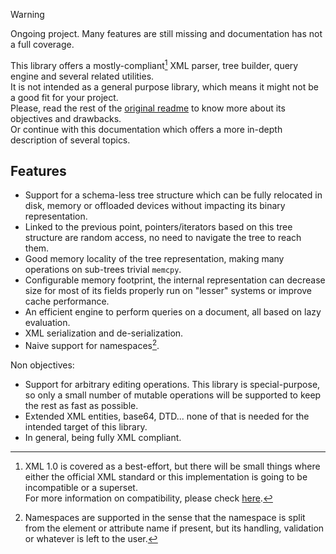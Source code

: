 > [!WARNING]  
> Ongoing project. Many features are still missing and documentation has not a full coverage.


This library offers a mostly-compliant[^1] XML parser, tree builder, query engine and several related utilities.  
It is not intended as a general purpose library, which means it might not be a good fit for your project.  
Please, read the rest of the [original readme](https://github.com/lazy-eggplant/vs.xml) to know more about its objectives and drawbacks.  
Or continue with this documentation which offers a more in-depth description of several topics.

## Features

- Support for a schema-less tree structure which can be fully relocated in disk, memory or offloaded devices without impacting its binary representation.
- Linked to the previous point, pointers/iterators based on this tree structure are random access, no need to navigate the tree to reach them.
- Good memory locality of the tree representation, making many operations on sub-trees trivial `memcpy`.
- Configurable memory footprint, the internal representation can decrease size for most of its fields properly run on "lesser" systems or improve cache performance.
- An efficient engine to perform queries on a document, all based on lazy evaluation.
- XML serialization and de-serialization.
- Naive support for namespaces[^2].

Non objectives:

- Support for arbitrary editing operations. This library is special-purpose, so only a small number of mutable operations will be supported to keep the rest as fast as possible.
- Extended XML entities, base64, DTD... none of that is needed for the intended target of this library.
- In general, being fully XML compliant.


[^1]: XML 1.0 is covered as a best-effort, but there will be small things where either the official XML standard or this implementation is going to be incompatible or a superset.  
      For more information on compatibility, please check [here](./features.md).

[^2]: Namespaces are supported in the sense that the namespace is split from the element or attribute name if present, but its handling, validation or whatever is left to the user.

